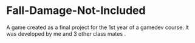 # Fall-Damage-Not-Included
A game created as a final project for the 1st year of a gamedev course. It was developed by me and 3 other class mates .
